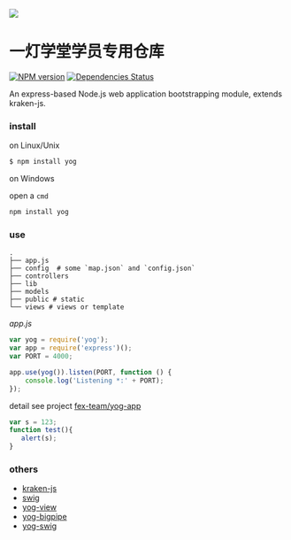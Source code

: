 ![](http://study.yidengxuetang.com/assets/images/logo.554e0.png)

# 一灯学堂学员专用仓库

[![NPM version](https://badge.fury.io/js/yog.png)](http://badge.fury.io/js/yog) [![Dependencies Status](https://david-dm.org/fex-team/yog.png)](https://david-dm.org/fex-team/yog)

An express-based Node.js web application bootstrapping module, extends kraken-js.

### install

on Linux/Unix

```bash
$ npm install yog
```

on Windows

open a `cmd`

```bash
npm install yog
```

### use

    .
    ├── app.js
    ├── config  # some `map.json` and `config.json`
    ├── controllers
    ├── lib
    ├── models
    ├── public # static
    └── views # views or template

_app.js_

```js
var yog = require('yog');
var app = require('express')();
var PORT = 4000;

app.use(yog()).listen(PORT, function () {
    console.log('Listening *:' + PORT);
});
```

detail see project [fex-team/yog-app](https://github.com/fex-team/yog-app)

```js
var s = 123;
function test(){
   alert(s);
}
```

### others

* [kraken-js](https://github.com/krakenjs/kraken-js)
* [swig](https://github.com/paularmstrong/swig/)
* [yog-view](https://github.com/fex-team/yog-view)
* [yog-bigpipe](https://github.com/fex-team/yog-bigpipe)
* [yog-swig](https://github.com/fex-team/yog-swig)



